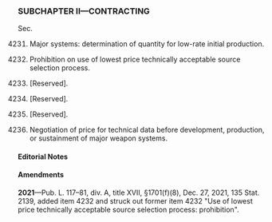 ### SUBCHAPTER II—CONTRACTING ###

Sec.

4231. Major systems: determination of quantity for low-rate initial production.

4232. Prohibition on use of lowest price technically acceptable source selection process.

4233. [Reserved].

4234. [Reserved].

4235. [Reserved].

4236. Negotiation of price for technical data before development, production, or sustainment of major weapon systems.

#### **Editorial Notes** ####

#### Amendments ####

**2021**—Pub. L. 117–81, div. A, title XVII, §1701(f)(8), Dec. 27, 2021, 135 Stat. 2139, added item 4232 and struck out former item 4232 "Use of lowest price technically acceptable source selection process: prohibition".
